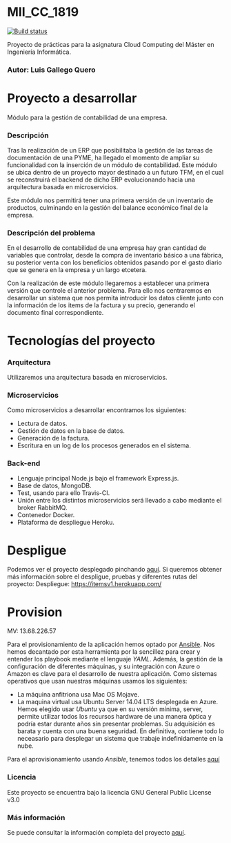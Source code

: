 # MII_CC_1819

[![Build status](https://travis-ci.com/luiisgallego/MII_CC_1819.svg?branch=master)](https://travis-ci.com/luiisgallego/MII_CC_1819)

Proyecto de prácticas para la asignatura Cloud Computing del Máster en Ingeniería Informática.

### Autor: Luis Gallego Quero

# Proyecto a desarrollar

Módulo para la gestión de contabilidad de una empresa.

### Descripción

Tras la realización de un ERP que posibilitaba la gestión de las tareas de documentación de una PYME, ha llegado el momento de ampliar su funcionalidad con la inserción de un módulo de contabilidad. Este módulo se ubica dentro de un proyecto mayor destinado a un futuro TFM, en el cual se reconstruirá el backend de dicho ERP evolucionando hacia una arquitectura basada en microservicios. 

Este módulo nos permitirá tener una primera versión de un inventario de productos, culminando en la gestión del balance económico final de la empresa.

### Descripción del problema

En el desarrollo de contabilidad de una empresa hay gran cantidad de variables que controlar, desde la compra de inventario básico a una fábrica, su posterior venta con los beneficios obtenidos pasando por el gasto diario que se genera en la empresa y un largo etcetera.

Con la realización de este módulo llegaremos a establecer una primera versión que controle el anterior problema. Para ello nos centraremos en desarrollar un sistema que nos permita introducir los datos cliente junto con la información de los items de la factura y su precio, generando el documento final correspondiente. 

# Tecnologías del proyecto

### Arquitectura

Utilizaremos una arquitectura basada en microservicios. 

### Microservicios

Como microservicios a desarrollar encontramos los siguientes:

- Lectura de datos. 
- Gestión de datos en la base de datos.
- Generación de la factura.
- Escritura en un log de los procesos generados en el sistema.

### Back-end

- Lenguaje principal Node.js bajo el framework Express.js. 
- Base de datos, MongoDB. 
- Test, usando para ello Travis-CI. 
- Unión entre los distintos microservicios será llevado a cabo mediante el broker RabbitMQ.
- Contenedor Docker. 
- Plataforma de despliegue Heroku.

# Despligue

Podemos ver el proyecto desplegado pinchando [aquí](https://itemsv1.herokuapp.com/). Si queremos obtener más información sobre el despligue, pruebas y diferentes rutas del proyecto: 
Despliegue: https://itemsv1.herokuapp.com/

# Provision

MV: 13.68.226.57

Para el provisionamiento de la aplicación hemos optado por [Ansible](https://www.ansible.com/). Nos hemos decantado por esta herramienta por la sencillez para crear y entender los playbook mediante el lenguaje *YAML*. Además, la gestión de la configuración de diferentes máquinas, y su integración con Azure o Amazon es clave para el desarrollo de nuestra aplicación. Como sistemas operativos que usan nuestras máquinas usamos los siguientes:

- La máquina anfitriona usa Mac OS Mojave.
- La maquina virtual usa Ubuntu Server 14.04 LTS desplegada en Azure. Hemos elegido usar *Ubuntu* ya que en su versión mínima, server, permite utilizar todos los recursos hardware de una manera óptica y podría estar durante años sin presentar problemas. Su adquisición es barata y cuenta con una buena seguridad. En definitiva, contiene todo lo neceasario para desplegar un sistema que trabaje indefinidamente en la nube.

Para el aprovisionamiento usando *Ansible*, tenemos todos los detalles [aquí](https://luiisgallego.github.io/MII_CC_1819/provision/README.md)

### Licencia

Este proyecto se encuentra bajo la licencia GNU General Public License v3.0

### Más información

Se puede consultar la información completa del proyecto [aquí](https://luiisgallego.github.io/MII_CC_1819/).

